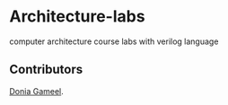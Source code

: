 # Architecture-labs

computer architecture course labs with verilog language

## Contributors

[Donia Gameel](https://github.com/DoniaGameel).

